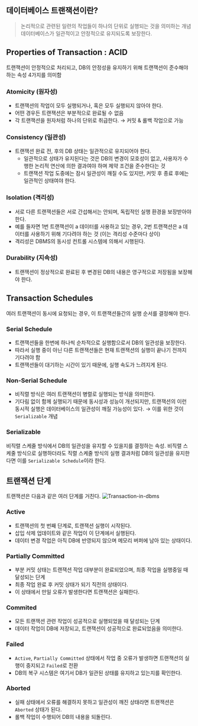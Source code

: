 ## 데이터베이스 트랜잭션이란?
>논리적으로 관련된 일련의 작업들이 하나의 단위로 실행되는 것을 의미하는 개념
>데이터베이스가 일관적이고 안정적으로 유지되도록 보장한다.

## Properties of Transaction : ACID
트랜잭션이 안정적으로 처리되고, DB의 안정성을 유지하기 위해 트랜잭션이 준수해야 하는 속성 4가지를 의미함
### Atomicity (원자성)
- 트랜잭션의 작업이 모두 실행되거나, 혹은 모두 실행되지 않아야 한다.
- 어떤 경우든 트랜잭션은 부분적으로 완료될 수 없음
- 각 트랜잭션을 원자처럼 하나의 단위로 취급한다. → 커밋 & 롤백 작업으로 가능
### Consistency (일관성)
- 트랜잭션 완료 전, 후의 DB 상태는 일관적으로 유지되어야 한다.
	- 일관적으로 상태가 유지된다는 것은 DB의 변경이 모호성이 없고, 사용자가 수행한 논리적 연산에 의한 결과여야 하며 제약 조건을 준수한다는 것
	- 트랜잭션 작업 도중에는 잠시 일관성이 깨질 수도 있지만, 커밋 후 종료 후에는 일관적인 상태여야 한다.
### Isolation (격리성)
- 서로 다른 트랜잭션들은 서로 간섭해서는 안되며, 독립적인 실행 환경을 보장받아야 한다.
- 예를 들자면 1번 트랜잭션이 a 데이터를 사용하고 있는 경우, 2번 트랜잭션은 a 데이터를 사용하기 위해 기다려야 하는 것 (이는 격리성 수준마다 상이)
- 격리성은 DBMS의 동시성 컨트롤 시스템에 의해서 시행된다.
### Durability (지속성)
- 트랜잭션이 정상적으로 완료된 후 변경된 DB의 내용은 영구적으로 저장됨을 보장해야 한다.
## Transaction Schedules
여러 트랜잭션이 동시에 요청되는 경우, 이 트랜잭션들간의 실행 순서를 결정해야 한다.
### Serial Schedule
- 트랜잭션들을 한번에 하나씩 순차적으로 실행함으로서 DB의 일관성을 보장한다.
- 따라서 실행 중이 아닌 다른 트랜잭션들은 현재 트랜잭션의 실행이 끝나기 전까지 기다려야 함
- 트랜잭션들이 대기하는 시간이 있기 때문에, 실행 속도가 느려지게 된다.
### Non-Serial Schedule
- 비직렬 방식은 여러 트랜잭션이 병렬로 실행되는 방식을 의미한다.
- 기다림 없이 함께 실행되기 때문에 동시성과 성능이 개선되지만, 트랜잭션의 이런 동시적 실행은 데이터베이스의 일관성이 깨질 가능성이 있다. → 이를 위한 것이 `Serializable` 개념
### Serializable
비직렬 스케줄 방식에서 DB의 일관성을 유지할 수 있을지를 결정하는 속성. 비직렬 스케줄 방식으로 실행하더라도 직렬 스케줄 방식의 실행 결과처럼 DB의 일관성을 유지한다면 이를 `Serializable Schedule`이라 한다.

## 트랜잭션 단계
트랜잭션은 다음과 같은 여러 단계를 거친다.
![Transaction-in-dbms](https://github.com/user-attachments/assets/2c87f163-d409-46d1-b554-a6f1a5bc2844)
### Active
- 트랜잭션의 첫 번째 단계로, 트랜잭션 실행이 시작된다.
- 삽입 삭제 업데이트와 같은 작업이 이 단계에서 실행된다.
- 데이터 변경 작업은 아직 DB에 반영되지 않으며 메모리 버퍼에 남아 있는 상태이다.
### Partially Committed
- 부분 커밋 상태는 트랜잭션 작업 대부분이 완료되었으며, 최종 작업을 실행중일 때 달성되는 단계
- 최종 작업 완료 후 커밋 상태가 되기 직전의 상태이다.
- 이 상태에서 만일 오류가 발생한다면 트랜잭션은 실패한다.
### Commited
- 모든 트랜잭션 관련 작업이 성공적으로 실행되었을 때 달성되는 단계
- 데이터 작업이 DB에 저장되고, 트랜잭션이 성공적으로 완료되었음을 의미한다.
### Failed
- `Active`, `Partially Committed` 상태에서 작업 중 오류가 발생하면 트랜잭션의 실행이 중지되고 `Failed`로 전환
- DB의 복구 시스템은 여기서 DB가 일관된 상태를 유지하고 있는지를 확인한다.
### Aborted
- 실패 상태에서 오류를 해결하지 못하고 일관성이 깨진 상태라면 트랜잭션은 `Aborted` 상태가 된다.
- 롤백 작업이 수행되어 DB의 내용을 되돌린다.